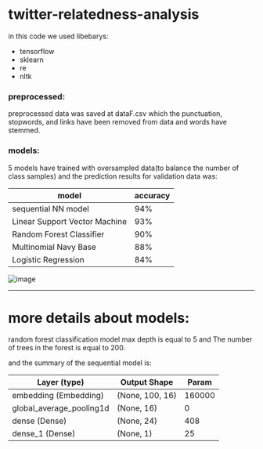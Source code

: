 # twitter-relatedness-analysis

in this code we used libebarys:
- tensorflow
- sklearn
- re
- nltk

### preprocessed:
preprocessed data was saved at dataF.csv which the punctuation, stopwords, and links have been removed from data and words have stemmed.
### models:
5 models have trained with oversampled data(to balance the number of class samples) and the prediction results for validation data was:

|model|accuracy|
|---|---|
|sequential NN model | 94%|
|Linear Support Vector Machine | 93%|
|Random Forest Classifier| 90%|
|Multinomial Navy Base| 88%|
|Logistic Regression | 84%|

![image](https://user-images.githubusercontent.com/51965862/128639691-ff695161-c74f-4a62-a37a-0b216743cbf9.png)

_________________________________________________________________

# more details about models:
random forest classification model max depth is equal to 5 and The number of trees in the forest is equal to 200.

and the summary of the sequential model is:

|Layer (type)        |         Output Shape        |      Param    |
|---|---|---|
|embedding (Embedding)|        (None, 100, 16)      |     160000    |
|global_average_pooling1d| (None, 16)          |      0        | 
|dense (Dense)        |        (None, 24)      |          408|
|dense_1 (Dense)      |        (None, 1)       |          25  |




